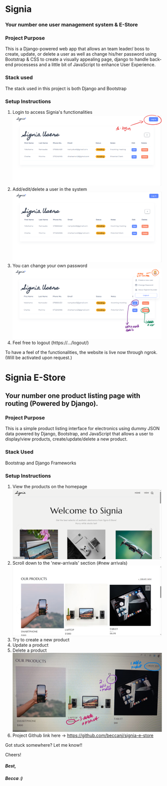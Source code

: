 # Signia
### Your number one user management system & E-Store


### Project Purpose
This is a Django-powered web app that allows an team leader/ boss to create, update, or delete a user as well as change his/her password using Bootstrap & CSS to create a visually appealing page, django to handle back-end processess and a little bit of JavaScript to enhance User Experience.

### Stack used
The stack used in this project is both Django and Bootstrap

### Setup Instructions
1. Login to access Signia's functionalities
   ![Login](https://raw.githubusercontent.com/beccanj/signia/master/main/assets/images/login.png)
3. Add/edit/delete a user in the system
    ![Overview](https://raw.githubusercontent.com/beccanj/signia/master/main/assets/images/S-1.png)
4. You can change your own password
   ![Change password](https://raw.githubusercontent.com/beccanj/signia/master/main/assets/images/s-2.png)
6. Feel free to logout (https://.../logout/)


To have a feel of the functionalities, the website is live now through ngrok. (Will be activated upon request.)




# Signia E-Store
## Your number one product listing page with routing (Powered by Django).


### Project Purpose
This is a simple product listing interface for electronics using dummy JSON data powered by Django, Bootstrap, and JavaScript that allows a user to display/view products, create/update/delete a new product.

### Stack Used
Bootstrap and Django Frameworks

### Setup Instructions
1. View the products on the homepage
   ![Homepage](https://raw.githubusercontent.com/beccanj/signia-e-store/master/main/assets/images/e-1.png)
2. Scroll down to the 'new-arrivals' section (#new arrivals)
   ![Products](https://raw.githubusercontent.com/beccanj/signia-e-store/master/main/assets/images/e-2.png)
3. Try to create a new product 
4. Update a product
5. Delete a product
    ![Functions](https://raw.githubusercontent.com/beccanj/signia-e-store/master/main/assets/images/e-3-steps.jpg)
6. Project Github link here -> https://github.com/beccanj/signia-e-store


Got stuck somewhere? Let me know!!

Cheers!


##### Best,
##### Becca :)


